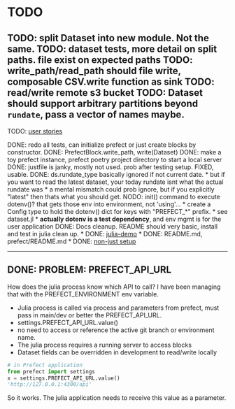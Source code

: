 # TODO
TODO: split Dataset into new module. Not the same.
TODO: dataset tests, more detail on split paths. file exist on expected paths
TODO: write_path/read_path should file write, composable CSV.write function as sink
TODO: read/write remote s3 bucket
TODO: Dataset should support arbitrary partitions beyond `rundate`, pass a vector of names maybe.
----------
TODO: [user stories](../todo/user-stories.md)



DONE: redo all tests, can initialize prefect or just create blocks by constructor.
DONE: PrefectBlock.write_path, write(Dataset)
DONE: make a toy prefect instance, prefect poetry project directory to start a local server
DONE: justfile is janky, mostly not used. prob after testing setup. FIXED, usable.
DONE: ds.rundate_type basically ignored if not current date.
    * but if you want to read the latest dataset, your today rundate isnt what the actual rundate was
    * a mental mismatch could prob ignore, but if you explicitly "latest" then thats what you should get.
NODO: init() command to execute dotenv()? that gets those env into environment, not 'using'...
    * create a Config type to hold the dotenv() dict for keys with "PREFECT_*" prefix. 
    * see dataset.jl
    * **actually dotenv is a test dependency**, and env mgmt is for the user application
DONE: Docs cleanup. README should very basic, install and test in julia clean up.
    * DONE: [julia-demo](../julia-demo/Julia-demo.md)
    * DONE: README.md, prefect/README.md
    * DONE: [non-just setup](../prefect/setup-without-justfile.md)

----------
## DONE: PROBLEM: PREFECT_API_URL
How does the julia process know which API to call?  I have been managing that with the PREFECT_ENVIRONMENT env variable.

* Julia process is called via process and parameters from prefect, must pass in main/dev or better the PREFECT_API_URL.
* settings.PREFECT_API_URL.value()
* no need to access or reference the active git branch or environment name.
* The julia process requires a running server to access blocks
* Dataset fields can be overridden in development to read/write locally

```py
# in Prefect application
from prefect import settings
x = settings.PREFECT_API_URL.value()
'http://127.0.0.1:4300/api'
```
So it works. The julia application needs to receive this value as a parameter.
